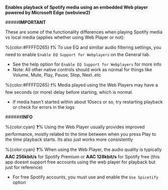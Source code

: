 **Enables playback of Spotify media using an embedded Web player powered by Microsoft Edge (webview2)** 

#####__IMPORTANT__

These are some of the functionality differences when playing Spotify media vs local media (applies whether using Web Player or not):

%{color:#FFFFD265} ❗% To use EQ and similiar audio filtering settings, you need to enable `Enable EQ Support for Webplayers` on the General tab. 
+ See the help option for `Enable EQ Support for Webplayers` for more info
+ Note: All other native controls should work as normal for things like Volume, Mute, Play, Pause, Stop, Next..etc

%{color:#FFFFD265} ❗% Media played using the Web Players may have a few seconds (or more) delay before starting, which is normal. 
+ If media hasn't started within about 10secs or so, try restarting playback or check for errors in the logs

######__INFO__

 %{color:cyan} ❓% Using the Web Player usually provides improved performance, mostly related to the time between when you press Play to the time playback starts. Its also just works more consistently
 
 %{color:cyan} ❓% When using the Web Player, the audio quality is typically **AAC 256kbit/s** for Spotify Premium or **AAC 128kbit/s** for Spotify free (this app doesnt support free accounts using the web player for playback but just for reference)
 + For free Spotify accounts, you must use and enable the `Use Spicetify` option
 
 
 
